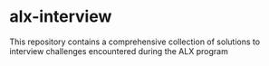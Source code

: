 # alx-interview
This repository contains a comprehensive collection of solutions to interview challenges encountered during the ALX program
